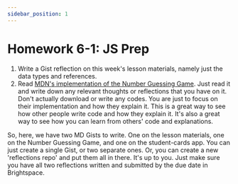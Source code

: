 ```yaml
---
sidebar_position: 1
---
```


# Homework 6-1: JS Prep

1. Write a Gist reflection on this week's lesson materials, namely just the data types and references.
1. Read [MDN's implementation of the Number Guessing Game](https://developer.mozilla.org/en-US/docs/Learn/JavaScript/First_steps/A_first_splash). Just read it and write down any relevant thoughts or reflections that you have on it. Don't actually download or write any codes. You are just to focus on their implementation and how they explain it. This is a great way to see how other people write code and how they explain it. It's also a great way to see how you can learn from others' code and explanations.

So, here, we have two MD Gists to write. One on the lesson materials, one on the Number Guessing Game, and one on the student-cards app. You can just create a single Gist, or two separate ones. Or, you can create a new 'reflections repo' and put them all in there. It's up to you. Just make sure you have all two reflections written and submitted by the due date in Brightspace.
